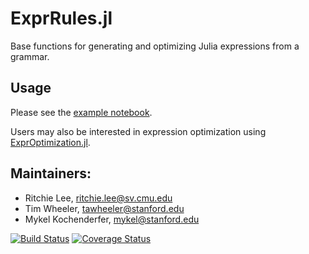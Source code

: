 # ExprRules.jl

Base functions for generating and optimizing Julia expressions from a grammar.

## Usage

Please see the [example notebook](http://nbviewer.ipython.org/github/sisl/ExprRules.jl/blob/master/examples/grammar.ipynb).

Users may also be interested in expression optimization using [ExprOptimization.jl](https://github.com/sisl/ExprOptimization.jl).

## Maintainers:

* Ritchie Lee, ritchie.lee@sv.cmu.edu
* Tim Wheeler, tawheeler@stanford.edu
* Mykel Kochenderfer, mykel@stanford.edu

[![Build Status](https://travis-ci.org/sisl/ExprRules.jl.svg?branch=master)](https://travis-ci.org/sisl/ExprRules.jl) [![Coverage Status](https://coveralls.io/repos/sisl/ExprRules.jl/badge.svg?branch=master&service=github)](https://coveralls.io/github/sisl/ExprRules.jl?branch=master)
